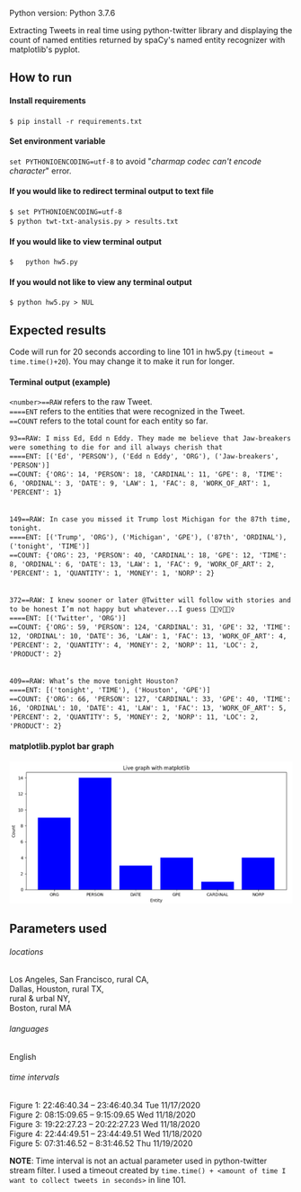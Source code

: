 Python version: Python 3.7.6  

Extracting Tweets in real time using python-twitter library and displaying the count of named entities returned by spaCy's named entity recognizer with matplotlib's pyplot. 

## How to run
#### Install requirements  
`$ pip install -r requirements.txt`
#### Set environment variable
`set PYTHONIOENCODING=utf-8` to avoid "<i>charmap codec can't encode character</i>" error.   
#### If you would like to redirect terminal output to text file
`$ set PYTHONIOENCODING=utf-8`  
`$ python twt-txt-analysis.py > results.txt`  
#### If you would like to view terminal output
`$	 python hw5.py`
#### If you would not like to view any terminal output
`$ python hw5.py > NUL`
## Expected results
Code will run for 20 seconds according to line 101 in hw5.py (`timeout = time.time()+20`). You may change it to make it run for longer.  
#### Terminal output (example)  
`<number>==RAW` refers to the raw Tweet.  
`====ENT` refers to the entities that were recognized in the Tweet.  
`==COUNT` refers to the total count for each entity so far.  
```
93==RAW: I miss Ed, Edd n Eddy. They made me believe that Jaw-breakers were something to die for and ill always cherish that
====ENT: [('Ed', 'PERSON'), ('Edd n Eddy', 'ORG'), ('Jaw-breakers', 'PERSON')]
==COUNT: {'ORG': 14, 'PERSON': 18, 'CARDINAL': 11, 'GPE': 8, 'TIME': 6, 'ORDINAL': 3, 'DATE': 9, 'LAW': 1, 'FAC': 8, 'WORK_OF_ART': 1, 'PERCENT': 1}


149==RAW: In case you missed it Trump lost Michigan for the 87th time, tonight.
====ENT: [('Trump', 'ORG'), ('Michigan', 'GPE'), ('87th', 'ORDINAL'), ('tonight', 'TIME')]
==COUNT: {'ORG': 23, 'PERSON': 40, 'CARDINAL': 18, 'GPE': 12, 'TIME': 8, 'ORDINAL': 6, 'DATE': 13, 'LAW': 1, 'FAC': 9, 'WORK_OF_ART': 2, 'PERCENT': 1, 'QUANTITY': 1, 'MONEY': 1, 'NORP': 2}


372==RAW: I knew sooner or later @Twitter will follow with stories and to be honest I’m not happy but whatever...I guess 🤦🏻‍♀️🤷🏻‍♀️
====ENT: [('Twitter', 'ORG')]
==COUNT: {'ORG': 59, 'PERSON': 124, 'CARDINAL': 31, 'GPE': 32, 'TIME': 12, 'ORDINAL': 10, 'DATE': 36, 'LAW': 1, 'FAC': 13, 'WORK_OF_ART': 4, 'PERCENT': 2, 'QUANTITY': 4, 'MONEY': 2, 'NORP': 11, 'LOC': 2, 'PRODUCT': 2}


409==RAW: What’s the move tonight Houston?
====ENT: [('tonight', 'TIME'), ('Houston', 'GPE')]
==COUNT: {'ORG': 66, 'PERSON': 127, 'CARDINAL': 33, 'GPE': 40, 'TIME': 16, 'ORDINAL': 10, 'DATE': 41, 'LAW': 1, 'FAC': 13, 'WORK_OF_ART': 5, 'PERCENT': 2, 'QUANTITY': 5, 'MONEY': 2, 'NORP': 11, 'LOC': 2, 'PRODUCT': 2}
```
#### matplotlib.pyplot bar graph
![matplotlib graph](https://github.com/djm160830/twt-txt-analysis/blob/master/bar_graph.png)

## Parameters used
###### locations  
Los Angeles, San Francisco, rural CA,  
Dallas, Houston, rural TX,  
rural & urbal NY,  
Boston, rural MA
###### languages
English
###### time intervals
Figure 1: 22:46:40.34 – 23:46:40.34 Tue 11/17/2020  
Figure 2: 08:15:09.65 – 9:15:09.65 Wed 11/18/2020  
Figure 3: 19:22:27.23 – 20:22:27.23 Wed 11/18/2020  
Figure 4: 22:44:49.51 – 23:44:49.51 Wed 11/18/2020  
Figure 5: 07:31:46.52 – 8:31:46.52 Thu 11/19/2020  
  
**NOTE**: Time interval is not an actual parameter used in python-twitter stream filter. I used a timeout created by `time.time() + <amount of time I want to collect tweets in seconds>` in line 101. 


